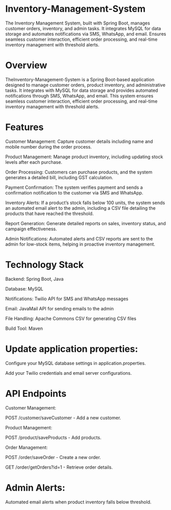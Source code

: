 # Inventory-Management-System
The Inventory Management System, built with Spring Boot, manages customer orders, inventory, and admin tasks. It integrates MySQL for data storage and automates notifications via SMS, WhatsApp, and email. Ensures seamless customer interaction, efficient order processing, and real-time inventory management with threshold alerts.

# Overview
TheInventory-Management-System is a Spring Boot-based application designed to manage customer orders, product inventory, and administrative tasks. It integrates with MySQL for data storage and provides automated notifications through SMS, WhatsApp, and email. This system ensures seamless customer interaction, efficient order processing, and real-time inventory management with threshold alerts.

# Features
Customer Management: Capture customer details including name and mobile number during the order process.

Product Management: Manage product inventory, including updating stock levels after each purchase.

Order Processing: Customers can purchase products, and the system generates a detailed bill, including GST calculation.

Payment Confirmation: The system verifies payment and sends a confirmation notification to the customer via SMS and WhatsApp.

Inventory Alerts: If a product’s stock falls below 100 units, the system sends an automated email alert to the admin, including a CSV file detailing the products that have reached the threshold.

Report Generation: Generate detailed reports on sales, inventory status, and campaign effectiveness.

Admin Notifications: Automated alerts and CSV reports are sent to the admin for low-stock items, helping in proactive inventory management.

# Technology Stack
Backend: Spring Boot, Java

Database: MySQL

Notifications: Twilio API for SMS and WhatsApp messages

Email: JavaMail API for sending emails to the admin

File Handling: Apache Commons CSV for generating CSV files

Build Tool: Maven

# Update application properties:
Configure your MySQL database settings in application.properties.

Add your Twilio credentials and email server configurations.

# API Endpoints
Customer Management:

POST /customer/saveCustomer - Add a new customer.

Product Management:

POST /product/saveProducts - Add products.

Order Management:

POST /order/saveOrder - Create a new order.

GET /order/getOrders?id=1 - Retrieve order details.

# Admin Alerts:
Automated email alerts when product inventory falls below threshold.
